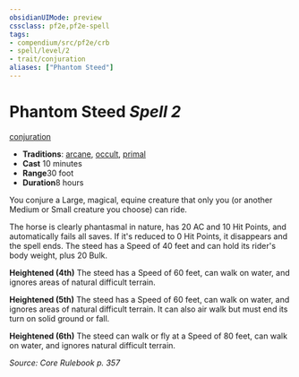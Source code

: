 ```yaml
---
obsidianUIMode: preview
cssclass: pf2e,pf2e-spell
tags:
- compendium/src/pf2e/crb
- spell/level/2
- trait/conjuration
aliases: ["Phantom Steed"]
---
```

# Phantom Steed *Spell 2*   
[conjuration](/rules/traits/conjuration.md)  

- **Traditions**: [arcane](/rules/traits/arcane.md), [occult](/rules/traits/occult.md), [primal](/rules/traits/primal.md)
- **Cast** 10 minutes 
- **Range**30 foot
- **Duration**8 hours

You conjure a Large, magical, equine creature that only you (or another Medium or Small creature you choose) can ride.

The horse is clearly phantasmal in nature, has 20 AC and 10 Hit Points, and automatically fails all saves. If it's reduced to 0 Hit Points, it disappears and the spell ends. The steed has a Speed of 40 feet and can hold its rider's body weight, plus 20 Bulk.

**Heightened (4th)** The steed has a Speed of 60 feet, can walk on water, and ignores areas of natural difficult terrain.

**Heightened (5th)** The steed has a Speed of 60 feet, can walk on water, and ignores areas of natural difficult terrain. It can also air walk but must end its turn on solid ground or fall.

**Heightened (6th)** The steed can walk or fly at a Speed of 80 feet, can walk on water, and ignores natural difficult terrain.

*Source: Core Rulebook p. 357*